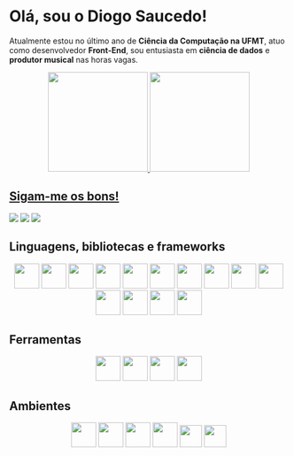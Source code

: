 ﻿# Olá, sou o Diogo Saucedo!

Atualmente estou no último ano de **Ciência da Computação na UFMT**, atuo como desenvolvedor **Front-End**, sou entusiasta em **ciência de dados** e **produtor musical** nas horas vagas. 

<div align="center">
<a href="https://github.com/diogosaucedo">
<img height="180em" src="https://github-readme-stats.vercel.app/api?username=diogosaucedo&show_icons=true&theme=github_dark&include_all_commits=true&count_private=true"/>
<img height="180em" src="https://github-readme-stats.vercel.app/api/top-langs/?username=diogosaucedo&layout=compact&langs_count=7&theme=github_dark"/>
</div>

## Sigam-me os bons!
<div display="inline-block">
<a href="https://www.linkedin.com/in/diogo-ferreira-saucedo/" target="_blank"><img src="https://img.shields.io/badge/-LinkedIn-%230077B5?style=for-the-badge&logo=linkedin&logoColor=white" target="_blank"></a>
<a href="mailto:diogodfsphone@gmail.com" target="_blank"><img src="https://img.shields.io/badge/Gmail-D14836?style=for-the-badge&logo=gmail&logoColor=white" target="_blank"></a>
<a href="https://soundcloud.com/diogo-f-saucedo/tracks" target="_blank"><img src="https://img.shields.io/badge/SoundCloud-FF3300?style=for-the-badge&logo=soundcloud&logoColor=white" target="_blank"></a>

</div>

## Linguagens, bibliotecas e frameworks
<div display="inline-block" align="center">
<img width="45" src="https://cdn.jsdelivr.net/gh/devicons/devicon/icons/javascript/javascript-original.svg" />
<img width="45" src="https://cdn.jsdelivr.net/gh/devicons/devicon/icons/html5/html5-original.svg" />
<img width="45" src="https://cdn.jsdelivr.net/gh/devicons/devicon/icons/css3/css3-original.svg" />
<img width="45" src="https://cdn.jsdelivr.net/gh/devicons/devicon/icons/nextjs/nextjs-original.svg" />
<img width="45" src="https://cdn.jsdelivr.net/gh/devicons/devicon/icons/bootstrap/bootstrap-original.svg" />
<img width="45" src="https://cdn.jsdelivr.net/gh/devicons/devicon/icons/graphql/graphql-plain.svg" />
<img width="45" 
src="https://cdn.jsdelivr.net/gh/devicons/devicon/icons/c/c-original.svg" />
<img width="45" src="https://cdn.jsdelivr.net/gh/devicons/devicon/icons/php/php-original.svg" />
<img width="45" src="https://cdn.jsdelivr.net/gh/devicons/devicon/icons/react/react-original.svg" />
<img width="45" src="https://cdn.jsdelivr.net/gh/devicons/devicon/icons/python/python-original.svg" />
<img width="45"  src="https://cdn.jsdelivr.net/gh/devicons/devicon/icons/pandas/pandas-original-wordmark.svg" />
<img width="45" src="https://cdn.jsdelivr.net/gh/devicons/devicon/icons/mysql/mysql-original.svg" />
<img width="45" src="https://cdn.jsdelivr.net/gh/devicons/devicon/icons/numpy/numpy-original-wordmark.svg" />
<img width="45" src="https://cdn.jsdelivr.net/gh/devicons/devicon/icons/tensorflow/tensorflow-original.svg" />
</div>

## Ferramentas
<div display="inline-block" align="center">
<img width="45"  src="https://cdn.jsdelivr.net/gh/devicons/devicon/icons/photoshop/photoshop-plain.svg" />
<img width="45"  src="https://cdn.jsdelivr.net/gh/devicons/devicon/icons/illustrator/illustrator-plain.svg" />
<img width="45" src="https://cdn.jsdelivr.net/gh/devicons/devicon/icons/xd/xd-plain.svg" />
<img width="45" src="https://cdn.jsdelivr.net/gh/devicons/devicon/icons/figma/figma-original.svg" />
</div>

## Ambientes
<div display="inline-block" align="center">
<img width="45" src="https://cdn.jsdelivr.net/gh/devicons/devicon/icons/debian/debian-original-wordmark.svg" />
<img width="45" src="https://cdn.jsdelivr.net/gh/devicons/devicon/icons/nginx/nginx-original.svg" />
<img width="45" src="https://cdn.jsdelivr.net/gh/devicons/devicon/icons/nodejs/nodejs-original.svg" />
<img width="45" src="https://cdn.jsdelivr.net/gh/devicons/devicon/icons/linux/linux-original.svg" />
<img width="40" src="https://cdn.jsdelivr.net/gh/devicons/devicon/icons/ubuntu/ubuntu-plain.svg" />
<img width="40" src="https://cdn.jsdelivr.net/gh/devicons/devicon/icons/apache/apache-original-wordmark.svg" />
</div>



